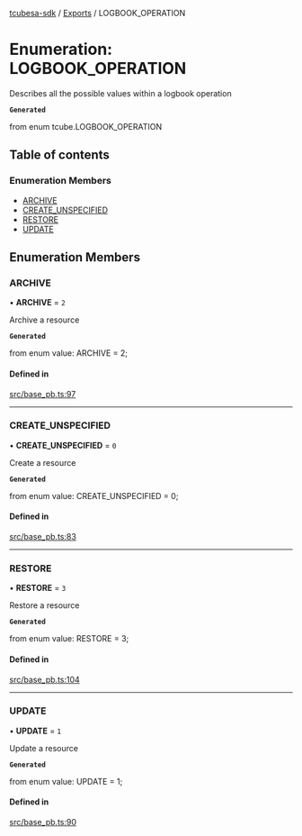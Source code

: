 [tcubesa-sdk](../README.md) / [Exports](../modules.md) / LOGBOOK\_OPERATION

# Enumeration: LOGBOOK\_OPERATION

Describes all the possible values within a logbook operation

**`Generated`**

from enum tcube.LOGBOOK_OPERATION

## Table of contents

### Enumeration Members

- [ARCHIVE](LOGBOOK_OPERATION.md#archive)
- [CREATE\_UNSPECIFIED](LOGBOOK_OPERATION.md#create_unspecified)
- [RESTORE](LOGBOOK_OPERATION.md#restore)
- [UPDATE](LOGBOOK_OPERATION.md#update)

## Enumeration Members

### ARCHIVE

• **ARCHIVE** = ``2``

Archive a resource

**`Generated`**

from enum value: ARCHIVE = 2;

#### Defined in

[src/base_pb.ts:97](https://github.com/TCUBEAI-TECHNOLOGIES-PRIVATE-LIMITED/ts-sdk/blob/d89536e/src/base_pb.ts#L97)

___

### CREATE\_UNSPECIFIED

• **CREATE\_UNSPECIFIED** = ``0``

Create a resource

**`Generated`**

from enum value: CREATE_UNSPECIFIED = 0;

#### Defined in

[src/base_pb.ts:83](https://github.com/TCUBEAI-TECHNOLOGIES-PRIVATE-LIMITED/ts-sdk/blob/d89536e/src/base_pb.ts#L83)

___

### RESTORE

• **RESTORE** = ``3``

Restore a resource

**`Generated`**

from enum value: RESTORE = 3;

#### Defined in

[src/base_pb.ts:104](https://github.com/TCUBEAI-TECHNOLOGIES-PRIVATE-LIMITED/ts-sdk/blob/d89536e/src/base_pb.ts#L104)

___

### UPDATE

• **UPDATE** = ``1``

Update a resource

**`Generated`**

from enum value: UPDATE = 1;

#### Defined in

[src/base_pb.ts:90](https://github.com/TCUBEAI-TECHNOLOGIES-PRIVATE-LIMITED/ts-sdk/blob/d89536e/src/base_pb.ts#L90)
